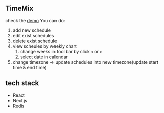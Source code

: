 ## TimeMix
check the [demo](https://timemix.vercel.app/)
You can do:
1. add new schedule
2. edit exist schedules
3. delete exist schedule
4. view scheules by weekly chart
    1. change weeks in tool bar by click `<` or `>`
    2. select date in calendar
5. change timezone -> update schedules into new timezone(update start time & end time)

## tech stack
- React
- Next.js
- Redis